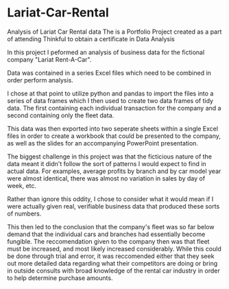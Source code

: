 # Lariat-Car-Rental
Analysis of Lariat Car Rental data
The is a Portfolio Project created as a part of attending Thinkful to obtain a certificate in Data Analysis

In this project I peformed an analysis of business data for the fictional company "Lariat Rent-A-Car".

Data was contained in a series Excel files which need to be combined in order perform analysis.

I chose at that point to utilize python and pandas to import the files into a series of data frames which I then used to create two data frames of tidy data. The first containing each individual transaction for the company and a second containing only the fleet data.

This data was then exported into two seperate sheets within a single Excel files in order to create a workbook that could be presented to the company, as well as the slides for an accompanying PowerPoint presentation.

The biggest challenge in this project was that the ficticious nature of the data meant it didn't follow the sort of patterns I would expect to find in actual data. For examples, average profits by branch and by car model year were almost identical, there was almost no variation in sales by day of week, etc. 

Rather than ignore this oddity, I chose to consider what it would mean if I were actually given real, verifiable business data that produced these sorts of numbers.

This then led to the conclusion that the company's fleet was so far below demand that the individual cars and branches had essentially become fungible. The reccomendation given to the company then was that fleet must be increased, and most likely increased considerably. While this could be done through trial and error, it was reccomended either that they seek out more detailed data regarding what their competitors are doing or bring in outside consults with broad knowledge of the rental car industry in order to help determine purchase amounts.

